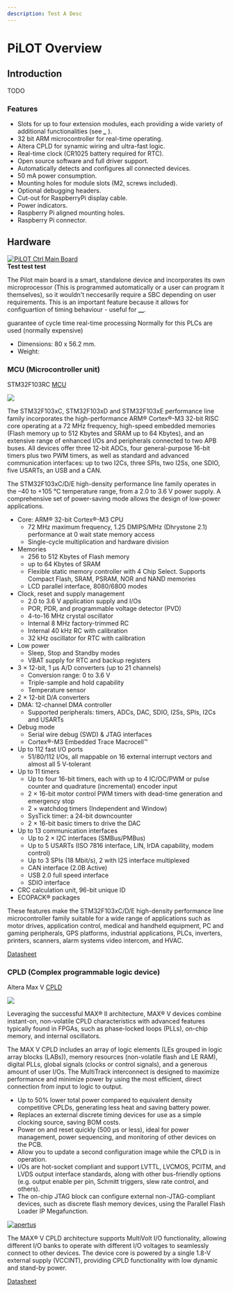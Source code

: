 ```yaml
---
description: Test A Desc
---
```


# PiLOT Overview

## Introduction

TODO   
   


### Features

* Slots for up to four extension modules, each providing a wide variety of additional functionalities \(see _**\_**_ \).
* 32 bit ARM microcontroller for real-time operating.
* Altera CPLD for synamic wiring and ultra-fast logic.
* Real-time clock \(CR1025 battery required for RTC\).
* Open source software and full driver support.
* Automatically detects and configures all connected devices.
* 50 mA power consumption.
* Mounting holes for module slots \(M2, screws included\).
* Optional debugging headers.
* Cut-out for RaspberryPi display cable.
* Power indicators.
* Raspberry Pi aligned mounting holes.
* Raspberry Pi connector.

## Hardware

 [![PiLOT Ctrl Main Board](https://amescon.com/wp-content/uploads/2018/04/pilot-1.png?raw=true)](https://www.apertus.org/axiom-beta)   
 **Test test test**   
   
 The Pilot main board is a smart, standalone device and incorporates its own microprocessor \(This is programmed automatically or a user can program it themselves\), so it wouldn't neccesarily require a SBC depending on user requirements. This is an important feature because it allows for configuartion of timing behaviour - useful for **\_\_**.

guarantee of cycle time real-time processing Normally for this PLCs are used \(normally expensive\)

* Dimensions: 80 x 56.2 mm.
* Weight:



### MCU \(Microcontroller unit\)

STM32F103RC [MCU](https://en.wikipedia.org/wiki/Microcontroller)   


![](.gitbook/assets/stm32f103.jpg)

The STM32F103xC, STM32F103xD and STM32F103xE performance line family incorporates the high-performance ARM® Cortex®-M3 32-bit RISC core operating at a 72 MHz frequency, high-speed embedded memories \(Flash memory up to 512 Kbytes and SRAM up to 64 Kbytes\), and an extensive range of enhanced I/Os and peripherals connected to two APB buses. All devices offer three 12-bit ADCs, four general-purpose 16-bit timers plus two PWM timers, as well as standard and advanced communication interfaces: up to two I2Cs, three SPIs, two I2Ss, one SDIO, five USARTs, an USB and a CAN.   


The STM32F103xC/D/E high-density performance line family operates in the –40 to +105 °C temperature range, from a 2.0 to 3.6 V power supply. A comprehensive set of power-saving mode allows the design of low-power applications.   


* Core: ARM® 32-bit Cortex®-M3 CPU
  * 72 MHz maximum frequency, 1.25 DMIPS/MHz \(Dhrystone 2.1\) performance at 0 wait state memory access
  * Single-cycle multiplication and hardware division
* Memories
  * 256 to 512 Kbytes of Flash memory
  * up to 64 Kbytes of SRAM
  * Flexible static memory controller with 4 Chip Select. Supports Compact Flash, SRAM, PSRAM, NOR and NAND memories
  * LCD parallel interface, 8080/6800 modes
* Clock, reset and supply management
  * 2.0 to 3.6 V application supply and I/Os
  * POR, PDR, and programmable voltage detector \(PVD\)
  * 4-to-16 MHz crystal oscillator
  * Internal 8 MHz factory-trimmed RC
  * Internal 40 kHz RC with calibration
  * 32 kHz oscillator for RTC with calibration
* Low power
  * Sleep, Stop and Standby modes
  * VBAT supply for RTC and backup registers
* 3 × 12-bit, 1 μs A/D converters \(up to 21 channels\)
  * Conversion range: 0 to 3.6 V
  * Triple-sample and hold capability
  * Temperature sensor
* 2 × 12-bit D/A converters
* DMA: 12-channel DMA controller
  * Supported peripherals: timers, ADCs, DAC, SDIO, I2Ss, SPIs, I2Cs and USARTs
* Debug mode
  * Serial wire debug \(SWD\) & JTAG interfaces
  * Cortex®-M3 Embedded Trace Macrocell™
* Up to 112 fast I/O ports
  * 51/80/112 I/Os, all mappable on 16 external interrupt vectors and almost all 5 V-tolerant
* Up to 11 timers
  * Up to four 16-bit timers, each with up to 4 IC/OC/PWM or pulse counter and quadrature \(incremental\) encoder input
  * 2 × 16-bit motor control PWM timers with dead-time generation and emergency stop
  * 2 × watchdog timers \(Independent and Window\)
  * SysTick timer: a 24-bit downcounter
  * 2 × 16-bit basic timers to drive the DAC
* Up to 13 communication interfaces
  * Up to 2 × I2C interfaces \(SMBus/PMBus\)
  * Up to 5 USARTs \(ISO 7816 interface, LIN, IrDA capability, modem control\)
  * Up to 3 SPIs \(18 Mbit/s\), 2 with I2S interface multiplexed
  * CAN interface \(2.0B Active\)
  * USB 2.0 full speed interface
  * SDIO interface
* CRC calculation unit, 96-bit unique ID
* ECOPACK® packages



These features make the STM32F103xC/D/E high-density performance line microcontroller family suitable for a wide range of applications such as motor drives, application control, medical and handheld equipment, PC and gaming peripherals, GPS platforms, industrial applications, PLCs, inverters, printers, scanners, alarm systems video intercom, and HVAC.



[Datasheet](https://www.st.com/resource/en/datasheet/stm32f103rc.pdf)





### CPLD \(Complex programmable logic device\)

Altera Max V [CPLD](https://en.wikipedia.org/wiki/Complex_programmable_logic_device) 

![](.gitbook/assets/altera-max-v.jpg)



Leveraging the successful MAX® II architecture, MAX® V devices combine instant-on, non-volatile CPLD characteristics with advanced features typically found in FPGAs, such as phase-locked loops \(PLLs\), on-chip memory, and internal oscillators.   


The MAX V CPLD includes an array of logic elements \(LEs grouped in logic array blocks \(LABs\)\), memory resources \(non-volatile flash and LE RAM\), digital PLLs, global signals \(clocks or control signals\), and a generous amount of user I/Os. The MultiTrack interconnect is designed to maximize performance and minimize power by using the most efficient, direct connection from input to logic to output.   


* Up to 50% lower total power compared to equivalent density competitive CPLDs, generating less heat and saving battery power.
* Replaces an external discrete timing devices for use as a simple clocking source, saving BOM costs.
* Power on and reset quickly \(500 µs or less\), ideal for power management, power sequencing, and monitoring of other devices on the PCB.
* Allow you to update a second configuration image while the CPLD is in operation.
* I/Os are hot-socket compliant and support LVTTL, LVCMOS, PCITM, and LVDS output interface standards, along with other bus-friendly options \(e.g. output enable per pin, Schmitt triggers, slew rate control, and others\).
* The on-chip JTAG block can configure external non-JTAG-compliant devices, such as discrete flash memory devices, using the Parallel Flash Loader IP Megafunction.



 [![apertus](https://www.intel.com/content/dam/www/public/us/en/images/programmable/16x9/maxv-architecture-fig1-16x9.jpg.rendition.intel.web.720.405.jpg?raw=true)](https://www.apertus.org/axiom-beta)   
 

The MAX® V CPLD architecture supports MultiVolt I/O functionality, allowing different I/O banks to operate with different I/O voltages to seamlessly connect to other devices. The device core is powered by a single 1.8-V external supply \(VCCINT\), providing CPLD functionality with low dynamic and stand-by power.   
   


[Datasheet](https://www.st.com/resource/en/datasheet/stm32f103rc.pdf)   
   
   
   




